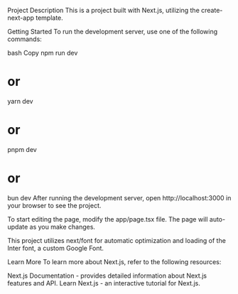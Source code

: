 Project Description
This is a project built with Next.js, utilizing the create-next-app template.

Getting Started
To run the development server, use one of the following commands:

bash
Copy
npm run dev
# or
yarn dev
# or
pnpm dev
# or
bun dev
After running the development server, open http://localhost:3000 in your browser to see the project.

To start editing the page, modify the app/page.tsx file. The page will auto-update as you make changes.

This project utilizes next/font for automatic optimization and loading of the Inter font, a custom Google Font.

Learn More
To learn more about Next.js, refer to the following resources:

Next.js Documentation - provides detailed information about Next.js features and API.
Learn Next.js - an interactive tutorial for Next.js.
